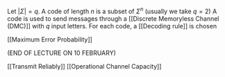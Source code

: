 Let $\lvert \Sigma \rvert=q$. A code of length $n$ is a subset of $\Sigma^{n}$ (usually we take $q=2$)
A code is used to send messages through a [[Discrete Memoryless Channel (DMC)]] with $q$ input letters. For each code, a [[Decoding rule]] is chosen

[[Maximum Error Probability]]

(END OF LECTURE ON 10 FEBRUARY)

[[Transmit Reliably]]
[[Operational Channel Capacity]]


